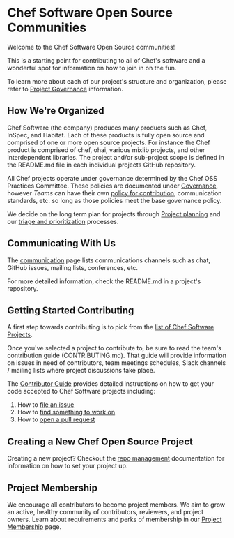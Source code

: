 # Chef Software Open Source Communities

Welcome to the Chef Software Open Source communities!

This is a starting point for contributing to all of Chef's software and a wonderful spot for information on how to join in on the fun.

To learn more about each of our project's structure and organization, please refer to [Project Governance](governance.md) information.

## How We're Organized

Chef Software (the company) produces many products such as Chef, InSpec, and Habitat. Each of these products is fully open source and comprised of one or more open source projects. For instance the Chef product is comprised of chef, ohai, various mixlib projects, and other interdependent libraries. The project and/or sub-project scope is defined in the README.md file in each individual projects GitHub repository.

All Chef projects operate under governance determined by the Chef OSS Practices Committee. These policies are documented under [Governance](governance.md), however *Teams* can have their own [policy for contribution](repo-management/project-required-setup.md#CONTRIBUTING.md), communication standards, etc. so long as those policies meet the base governance policy.

We decide on the long term plan for projects through [Project planning](contributors/guide/project-planning.md) and our [triage and prioritization](contributors/guide/issue-triage.md) processes.

## Communicating With Us

The [communication](communication/README.md) page lists communications channels such as chat, GitHub issues, mailing lists, conferences, etc.

For more detailed information, check the README.md in a project's repository.

## Getting Started Contributing

A first step towards contributing is to pick from the [list of Chef Software Projects](projects-list.md).

Once you've selected a project to contribute to, be sure to read the team's contribution guide (CONTRIBUTING.md). That guide will provide information on issues in need of contributors, team meetings schedules, Slack channels / mailing lists where project discussions take place.

The [Contributor Guide](contributors/guide/README.md) provides detailed instructions on how to get your code accepted to Chef Software projects including:

  1. How to [file an issue](contributors/guide/README.md#file-an-issue)
  2. How to [find something to work on](contributors/guide/README.md#find-something-to-work-on)
  3. How to [open a pull request](contributors/guide/README.md#open-a-pull-request)

## Creating a New Chef Open Source Project

Creating a new project? Checkout the [repo management](repo-management/README.md) documentation for information on how to set your project up.

## Project Membership

We encourage all contributors to become project members. We aim to grow an active, healthy community of contributors, reviewers, and project owners. Learn about requirements and perks of membership in our [Project Membership](project-membership.md) page.
